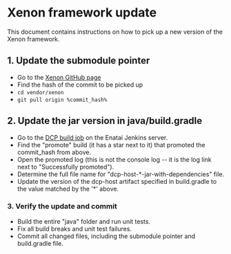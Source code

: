 # Xenon framework update

This document contains instructions on how to pick up a new version of the Xenon framework.

## 1. Update the submodule pointer

- Go to the [Xenon GitHub page](https://github.com/vmware/xenon/commits/master)
- Find the hash of the commit to be picked up
- `cd vendor/xenon`
- `git pull origin %commit_hash%`

## 2. Update the jar version in java/build.gradle

- Go to the [DCP build job](https://enatai-jenkins.eng.vmware.com/job/dcp/) on the Enatai Jenkins server.
- Find the "promote" build (it has a star next to it) that promoted the commit_hash from above.
- Open the promoted log (this is not the console log -- it is the log link next to "Successfully promoted").
- Determine the full file name for "dcp-host-*-jar-with-dependencies" file.
- Update the version of the dcp-host artifact specified in build.gradle to the value matched by the '*' above.

### 3. Verify the update and commit

- Build the entire "java" folder and run unit tests.
- Fix all build breaks and unit test failures.
- Commit all changed files, including the submodule pointer and build.gradle file.
